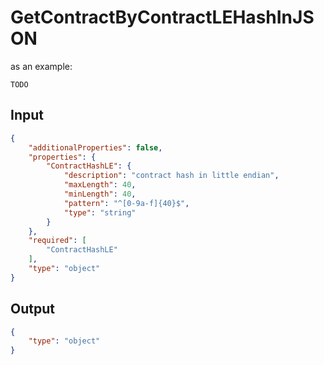 # GetContractByContractLEHashInJSON

as an example:

```
TODO
```


## Input

```json
{
    "additionalProperties": false,
    "properties": {
        "ContractHashLE": {
            "description": "contract hash in little endian",
            "maxLength": 40,
            "minLength": 40,
            "pattern": "^[0-9a-f]{40}$",
            "type": "string"
        }
    },
    "required": [
        "ContractHashLE"
    ],
    "type": "object"
}
```

## Output

```json
{
    "type": "object"
}
```

